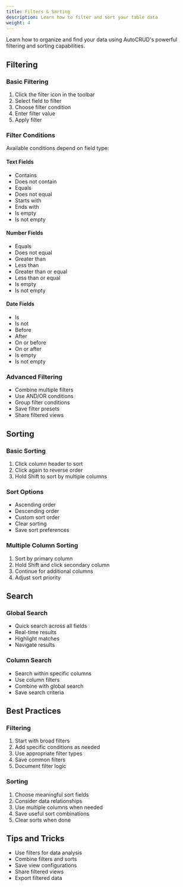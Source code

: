 ```yaml
---
title: Filters & Sorting
description: Learn how to filter and sort your table data
weight: 4
---
```


Learn how to organize and find your data using AutoCRUD's powerful filtering and sorting capabilities.

## Filtering

### Basic Filtering

1. Click the filter icon in the toolbar
2. Select field to filter
3. Choose filter condition
4. Enter filter value
5. Apply filter

### Filter Conditions

Available conditions depend on field type:

#### Text Fields

- Contains
- Does not contain
- Equals
- Does not equal
- Starts with
- Ends with
- Is empty
- Is not empty

#### Number Fields

- Equals
- Does not equal
- Greater than
- Less than
- Greater than or equal
- Less than or equal
- Is empty
- Is not empty

#### Date Fields

- Is
- Is not
- Before
- After
- On or before
- On or after
- Is empty
- Is not empty

### Advanced Filtering

- Combine multiple filters
- Use AND/OR conditions
- Group filter conditions
- Save filter presets
- Share filtered views

## Sorting

### Basic Sorting

1. Click column header to sort
2. Click again to reverse order
3. Hold Shift to sort by multiple columns

### Sort Options

- Ascending order
- Descending order
- Custom sort order
- Clear sorting
- Save sort preferences

### Multiple Column Sorting

1. Sort by primary column
2. Hold Shift and click secondary column
3. Continue for additional columns
4. Adjust sort priority

## Search

### Global Search

- Quick search across all fields
- Real-time results
- Highlight matches
- Navigate results

### Column Search

- Search within specific columns
- Use column filters
- Combine with global search
- Save search criteria

## Best Practices

### Filtering

1. Start with broad filters
2. Add specific conditions as needed
3. Use appropriate filter types
4. Save common filters
5. Document filter logic

### Sorting

1. Choose meaningful sort fields
2. Consider data relationships
3. Use multiple columns when needed
4. Save useful sort combinations
5. Clear sorts when done

## Tips and Tricks

- Use filters for data analysis
- Combine filters and sorts
- Save view configurations
- Share filtered views
- Export filtered data
